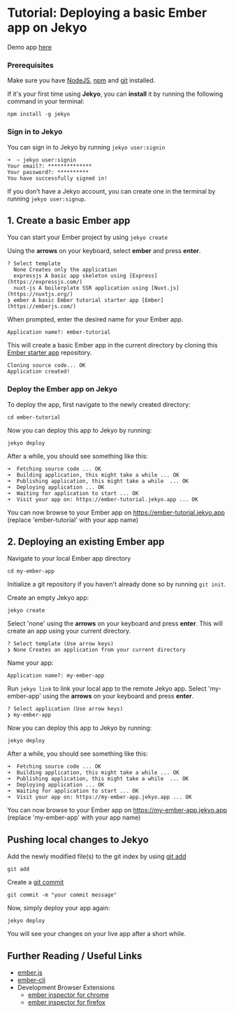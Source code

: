 # Tutorial: Deploying a basic Ember app on Jekyo

Demo app [here](https://ember-demo.jekyo.app/)

### Prerequisites

Make sure you have [NodeJS](https://nodejs.org/en/download/), [npm](https://docs.npmjs.com/downloading-and-installing-node-js-and-npm) and [git](https://github.com/git-guides/install-git) installed.

If it's your first time using **Jekyo**, you can **install** it by running the following command in your terminal:

`npm install -g jekyo`

### Sign in to Jekyo

You can sign in to Jekyo by running `jekyo user:signin`

```
➜  ~ jekyo user:signin 
Your email?: **************
Your password?: **********
You have successfully signed in!
```
If you don't have a Jekyo account, you can create one in the terminal by running `jekyo user:signup`. 

## 1. Create a basic Ember app

You can start your Ember project by using `jekyo create`

Using the **arrows** on your keyboard, select **ember** and press **enter**.  
```
? Select template
  None Creates only the application
  expressjs A basic app skeleton using [Express](https://expressjs.com/)     
  nuxt-js A boilerplate SSR application using [Nuxt.js](https://nuxtjs.org/) 
❯ ember A basic Ember tutorial starter app [Ember](https://emberjs.com/)
```
When prompted, enter the desired name for your Ember app. 

`Application name?: ember-tutorial`

This will create a basic Ember app in the current directory by cloning this [Ember starter app](https://github.com/jekyo/ember-getting-started) repository.

```
Cloning source code... OK
Application created!
```

### Deploy the Ember app on Jekyo

To deploy the app, first navigate to the newly created directory:

`cd ember-tutorial`

Now you can deploy this app to Jekyo by running: 

`jekyo deploy`

After a while, you should see something like this:

```
➜  Fetching source code ... OK
➜  Building application, this might take a while ... OK
➜  Publishing application, this might take a while  ... OK
➜  Deploying application ... OK        
➜  Waiting for application to start ... OK
➜  Visit your app on: https://ember-tutorial.jekyo.app ... OK
```

You can now browse to your Ember app on https://ember-tutorial.jekyo.app (replace 'ember-tutorial' with your app name)

## 2. Deploying an existing Ember app

Navigate to your local Ember app directory

`cd my-ember-app`

Initialize a git repository if you haven't already done so by running `git init`. 

Create an empty Jekyo app:

`jekyo create` 

Select 'none' using the **arrows** on your keyboard and press **enter**. This will create an app using your current directory. 

```
? Select template (Use arrow keys)
❯ None Creates an application from your current directory
```

Name your app: 

`Application name?: my-ember-app`

Run `jekyo link` to link your local app to the remote Jekyo app. Select 'my-ember-app' using the **arrows** on your keyboard and press **enter**.

```
? Select application (Use arrow keys)
❯ my-ember-app
```
Now you can deploy this app to Jekyo by running: 

`jekyo deploy`

After a while, you should see something like this:

```
➜  Fetching source code ... OK
➜  Building application, this might take a while ... OK
➜  Publishing application, this might take a while  ... OK
➜  Deploying application ... OK        
➜  Waiting for application to start ... OK
➜  Visit your app on: https://my-ember-app.jekyo.app ... OK
```

You can now browse to your Ember app on https://my-ember-app.jekyo.app (replace 'my-ember-app' with your app name)

## Pushing local changes to Jekyo 

Add the newly modified file(s) to the git index by using [git add](https://www.atlassian.com/git/tutorials/saving-changes)

`git add`

Create a [git commit](https://github.com/git-guides/git-commit)

`git commit -m "your commit message"`

Now, simply deploy your app again:

`jekyo deploy`

You will see your changes on your live app after a short while. 

## Further Reading / Useful Links

* [ember.js](https://emberjs.com/)
* [ember-cli](https://ember-cli.com/)
* Development Browser Extensions
  * [ember inspector for chrome](https://chrome.google.com/webstore/detail/ember-inspector/bmdblncegkenkacieihfhpjfppoconhi)
  * [ember inspector for firefox](https://addons.mozilla.org/en-US/firefox/addon/ember-inspector/)
